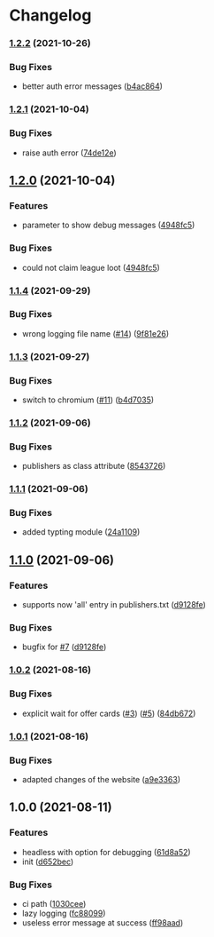 # Changelog

### [1.2.2](https://www.github.com/sibalzer/primelooter/compare/v1.2.1...v1.2.2) (2021-10-26)


### Bug Fixes

* better auth error messages ([b4ac864](https://www.github.com/sibalzer/primelooter/commit/b4ac864846399af99c021bc30f650e8099490763))

### [1.2.1](https://www.github.com/sibalzer/primelooter/compare/v1.2.0...v1.2.1) (2021-10-04)


### Bug Fixes

* raise auth error ([74de12e](https://www.github.com/sibalzer/primelooter/commit/74de12eb1ae82519b189cf4377abf38a58a25234))

## [1.2.0](https://www.github.com/sibalzer/primelooter/compare/v1.1.4...v1.2.0) (2021-10-04)


### Features

* parameter to show debug messages ([4948fc5](https://www.github.com/sibalzer/primelooter/commit/4948fc513553553985a3503055d0c93b5b68a421))


### Bug Fixes

* could not claim league loot ([4948fc5](https://www.github.com/sibalzer/primelooter/commit/4948fc513553553985a3503055d0c93b5b68a421))

### [1.1.4](https://www.github.com/sibalzer/primelooter/compare/v1.1.3...v1.1.4) (2021-09-29)


### Bug Fixes

* wrong logging file name ([#14](https://www.github.com/sibalzer/primelooter/issues/14)) ([9f81e26](https://www.github.com/sibalzer/primelooter/commit/9f81e260098049fec3d35380200deda4a30f5d10))

### [1.1.3](https://www.github.com/sibalzer/primelooter/compare/v1.1.2...v1.1.3) (2021-09-27)


### Bug Fixes

* switch to chromium ([#11](https://www.github.com/sibalzer/primelooter/issues/11)) ([b4d7035](https://www.github.com/sibalzer/primelooter/commit/b4d70355e86099c9f217e410e0ba81361a6c2ffa))

### [1.1.2](https://www.github.com/sibalzer/primelooter/compare/v1.1.1...v1.1.2) (2021-09-06)


### Bug Fixes

* publishers as class attribute ([8543726](https://www.github.com/sibalzer/primelooter/commit/8543726cff182d7009c435e0b8100cc1040a0872))

### [1.1.1](https://www.github.com/sibalzer/primelooter/compare/v1.1.0...v1.1.1) (2021-09-06)


### Bug Fixes

* added typting module ([24a1109](https://www.github.com/sibalzer/primelooter/commit/24a1109f0dcea38a9d581c08653ff3f2b7d88ce5))

## [1.1.0](https://www.github.com/sibalzer/primelooter/compare/v1.0.2...v1.1.0) (2021-09-06)


### Features

* supports now 'all' entry in publishers.txt ([d9128fe](https://www.github.com/sibalzer/primelooter/commit/d9128fee9f24eadacd56b0db8ddd71eef8c92235))


### Bug Fixes

* bugfix for [#7](https://www.github.com/sibalzer/primelooter/issues/7) ([d9128fe](https://www.github.com/sibalzer/primelooter/commit/d9128fee9f24eadacd56b0db8ddd71eef8c92235))

### [1.0.2](https://www.github.com/sibalzer/primelooter/compare/v1.0.1...v1.0.2) (2021-08-16)


### Bug Fixes

* explicit wait for offer cards ([#3](https://www.github.com/sibalzer/primelooter/issues/3)) ([#5](https://www.github.com/sibalzer/primelooter/issues/5)) ([84db672](https://www.github.com/sibalzer/primelooter/commit/84db672673c7d9603c84a0e0feac446eb8340ab0))

### [1.0.1](https://www.github.com/sibalzer/primelooter/compare/v1.0.0...v1.0.1) (2021-08-16)


### Bug Fixes

* adapted changes of the website ([a9e3363](https://www.github.com/sibalzer/primelooter/commit/a9e3363a6e139e9b22540770534df13bf4351001))

## 1.0.0 (2021-08-11)


### Features

* headless with option for debugging ([61d8a52](https://www.github.com/sibalzer/primelooter/commit/61d8a520d69634b0daac6593b375ae6e141ceb7b))
* init ([d652bec](https://www.github.com/sibalzer/primelooter/commit/d652becf51fe7a7128de91c27259a12e0f6b9db2))


### Bug Fixes

* ci path ([1030cee](https://www.github.com/sibalzer/primelooter/commit/1030cee614aa7115cfdb9491fa65ad229df892b5))
* lazy logging ([fc88099](https://www.github.com/sibalzer/primelooter/commit/fc88099966d8e6a6a58eb3422ba4181f8c11a0ff))
* useless error message at success ([ff98aad](https://www.github.com/sibalzer/primelooter/commit/ff98aad08ac90f4bb50524e9565c5f9a52b89f00))
